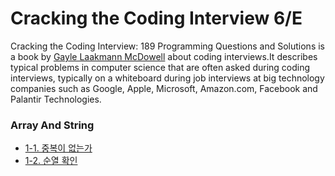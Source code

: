 # Cracking the Coding Interview 6/E
Cracking the Coding Interview: 189 Programming Questions and Solutions is a book by [Gayle Laakmann McDowell](https://en.wikipedia.org/wiki/Gayle_Laakmann_McDowell) about coding interviews.It describes typical problems in computer science that are often asked during coding interviews, typically on a whiteboard during job interviews at big technology companies such as Google, Apple, Microsoft, Amazon.com, Facebook and Palantir Technologies.

### Array And String
- [1-1. 중복이 없는가](DataStructure/ArrayAndString/NoOverlap)
- [1-2. 순열 확인](DataStructure/ArrayAndString/Permutation)